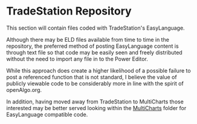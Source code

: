 # TradeStation Repository #

This section will contain files coded with TradeStation's EasyLanguage.

Although there may be ELD files available from time to time in the repository, the preferred method 
of posting EasyLanguage content is through text file so that code may be easily seen and freely distributed without the need to import any file in to the Power Editor.  

While this approach does create a higher likelihood of a possible failure to post a referenced function that is not standard, I believe the value of publicly viewable code to be considerably more in line with the spirit of openAlgo.org.

In addition, having moved away from TradeStation to MultiCharts those interested may be better served looking within the [MultiCharts](https://github.com/mtompkins/openAlgo/tree/master/MultiCharts) folder for EasyLanguage compatible code.